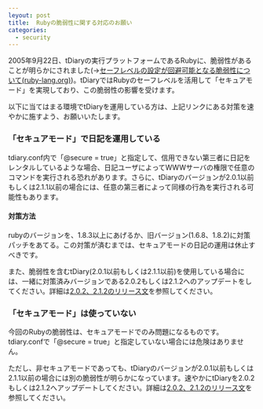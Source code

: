 ```yaml
---
leyout: post
title:  Rubyの脆弱性に関する対応のお願い
categories:
  - security
---
```

2005年9月22日、tDiaryの実行プラットフォームであるRubyに、脆弱性があることが明らかにされました(→[セーフレベルの設定が回避可能となる脆弱性について(ruby-lang.org)](http://www.ruby-lang.org/ja/20050922.html))。tDiaryではRubyのセーフレベルを活用して「セキュアモード」を実現しており、この脆弱性の影響を受けます。

以下に当てはまる環境でtDiaryを運用している方は、上記リンクにある対策を速やかに施すよう、お願いいたします。

### 「セキュアモード」で日記を運用している
tdiary.conf内で「@secure = true」と指定して、信用できない第三者に日記をレンタルしているような場合、日記ユーザによってWWWサーバの権限で任意のコマンドを実行される恐れがあります。さらに、tDiaryのバージョンが2.0.1以前もしくは2.1.1以前の場合には、任意の第三者によって同様の行為を実行される可能性もあります。

#### 対策方法
rubyのバージョンを、1.8.3以上にあげるか、旧バージョン(1.6.8、1.8.2)に対策パッチをあてる。この対策が済むまでは、セキュアモードの日記の運用は休止すべきです。

また、脆弱性を含むtDiary(2.0.1以前もしくは2.1.1以前)を使用している場合には、一緒に対策済みバージョンである2.0.2もしくは2.1.2へのアップデートをしてください。詳細は[2.0.2、2.1.2のリリース文](http://www.tdiary.org/20050721.html)を参照してください。

### 「セキュアモード」は使っていない
今回のRubyの脆弱性は、セキュアモードでのみ問題になるものです。tdiary.confで「@secure = true」と指定していない場合には危険はありません。

ただし、非セキュアモードであっても、tDiaryのバージョンが2.0.1以前もしくは2.1.1以前の場合には別の脆弱性が明らかになっています。速やかにtDiaryを2.0.2もしくは2.1.2へアップデートしてください。詳細は[2.0.2、2.1.2のリリース文](http://www.tdiary.org/20050721.html)を参照してください。

